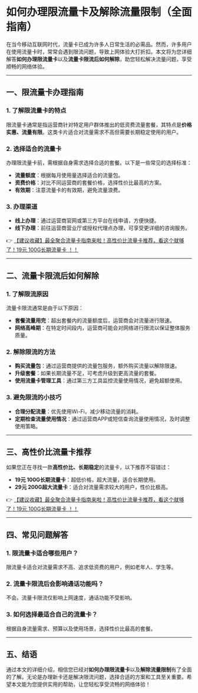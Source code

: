 # 如何办理限流量卡及解除流量限制（全面指南）

在当今移动互联网时代，流量卡已成为许多人日常生活的必需品。然而，许多用户在使用流量卡时，常常会遇到限流问题，导致上网体验大打折扣。本文将为您详细解答**如何办理限流量卡**以及**流量卡限流后如何解除**，助您轻松解决流量问题，享受顺畅的网络体验。

---

## 一、限流量卡办理指南

### 1. 了解限流量卡的特点  
限流量卡通常是指运营商针对特定用户群体推出的低资费流量套餐，其特点是**价格实惠、流量有限**。这类卡片适合对流量需求不高但需要长期稳定使用的用户。

### 2. 选择适合的流量卡  
办理限流量卡前，需根据自身需求选择合适的套餐。以下是一些常见的选择标准：  
- **流量额度**：根据每月使用量选择适合的流量包。  
- **资费价格**：对比不同运营商的套餐价格，选择性价比最高的方案。  
- **有效期**：注意流量卡的有效期，避免流量浪费。  

### 3. 办理渠道  
- **线上办理**：通过运营商官网或第三方平台在线申请，方便快捷。  
- **线下办理**：前往运营商营业厅或授权代理点办理，可享受更详细的咨询服务。  

👉 [【建议收藏】最全聚合流量卡指南来啦！高性价比流量卡推荐，看这个就够了！19元 100G长期流量卡 ！！](https://bit.ly/Liuliangka)

---

## 二、流量卡限流后如何解除

### 1. 了解限流原因  
流量卡限流通常是由于以下原因：  
- **套餐流量用完**：超出套餐内的流量额度后，运营商会对流量进行限速。  
- **网络高峰期**：在特定时间段内，运营商可能会对网络进行限流以保证整体服务质量。  

### 2. 解除限流的方法  
- **购买流量包**：通过运营商提供的流量包服务，额外购买流量以解除限速。  
- **升级套餐**：如果长期流量不足，可考虑升级到更高流量的套餐。  
- **使用流量卡管理工具**：通过第三方工具监控流量使用情况，避免超额使用。  

### 3. 避免限流的小技巧  
- **合理分配流量**：优先使用Wi-Fi，减少移动流量的消耗。  
- **定期检查流量使用情况**：通过运营商APP或短信查询流量使用情况，及时调整使用策略。  

---

## 三、高性价比流量卡推荐

如果您正在寻找一款**高性价比、长期稳定**的流量卡，以下推荐不容错过：  
- **19元 100G长期流量卡**：超低价格，超大流量，适合长期使用。  
- **29元 200G超大流量卡**：适合对流量需求较大的用户，性价比极高。  

👉 [【建议收藏】最全聚合流量卡指南来啦！高性价比流量卡推荐，看这个就够了！19元 100G长期流量卡 ！！](https://bit.ly/Liuliangka)

---

## 四、常见问题解答

### 1. 限流量卡适合哪些用户？  
限流量卡适合对流量需求不高、追求低资费的用户，例如老年人、学生等。  

### 2. 流量卡限流后会影响通话功能吗？  
不会。流量卡限流仅影响上网速度，通话功能不受影响。  

### 3. 如何选择最适合自己的流量卡？  
根据自身流量需求、预算以及使用场景，选择性价比最高的套餐。  

---

## 五、结语

通过本文的详细介绍，相信您已经对**如何办理限流量卡**以及**解除流量限制**有了全面的了解。无论是办理新卡还是解决限流问题，选择合适的方案和工具至关重要。希望本文能为您提供实用的帮助，让您轻松享受流畅的网络体验！